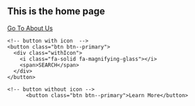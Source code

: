  <h2>This is the home page</h2>
    <a href="/about.html">Go To About Us</a>

    <!-- button with icon  -->
    <button class="btn btn--primary">
      <div class="withIcon">
        <i class="fa-solid fa-magnifying-glass"></i>
        <span>SEARCH</span>
      </div>
    </button>

    <!-- button without icon -->
          <button class="btn btn--primary">Learn More</button>
                            
